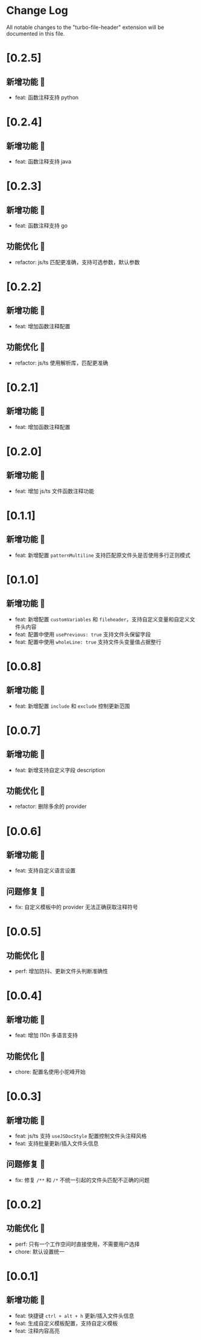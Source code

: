 # Change Log

All notable changes to the "turbo-file-header" extension will be documented in this file.

# [0.2.5]

## 新增功能 🌱

- feat: 函数注释支持 python

# [0.2.4]

## 新增功能 🌱

- feat: 函数注释支持 java

# [0.2.3]

## 新增功能 🌱

- feat: 函数注释支持 go

## 功能优化 🚀

- refactor: js/ts 匹配更准确，支持可选参数，默认参数

# [0.2.2]

## 新增功能 🌱

- feat: 增加函数注释配置

## 功能优化 🚀

- refactor: js/ts 使用解析库，匹配更准确

# [0.2.1]

## 新增功能 🌱

- feat: 增加函数注释配置

# [0.2.0]

## 新增功能 🌱

- feat: 增加 js/ts 文件函数注释功能

# [0.1.1]

## 新增功能 🌱

- feat: 新增配置 `patternMultiline` 支持匹配原文件头是否使用多行正则模式

# [0.1.0]

## 新增功能 🌱

- feat: 新增配置 `customVariables` 和 `fileheader`，支持自定义变量和自定义文件头内容
- feat: 配置中使用 `usePrevious: true` 支持文件头保留字段
- feat: 配置中使用 `wholeLine: true` 支持文件头变量值占据整行

# [0.0.8]

## 新增功能 🌱

- feat: 新增配置 `include` 和 `exclude` 控制更新范围

# [0.0.7]

## 新增功能 🌱

- feat: 新增支持自定义字段 description

## 功能优化 🚀

- refactor: 删除多余的 provider

# [0.0.6]

## 新增功能 🌱

- feat: 支持自定义语言设置

## 问题修复 🐛

- fix: 自定义模板中的 provider 无法正确获取注释符号

# [0.0.5]

## 功能优化 🚀

- perf: 增加防抖、更新文件头判断准确性

# [0.0.4]

## 新增功能 🌱

- feat: 增加 l10n 多语言支持

## 功能优化 🚀

- chore: 配置名使用小驼峰开始

# [0.0.3]

## 新增功能 🌱

- feat: js/ts 支持 `useJSDocStyle` 配置控制文件头注释风格
- feat: 支持批量更新/插入文件头信息

## 问题修复 🐛

- fix: 修复 `/**` 和 `/*` 不统一引起的文件头匹配不正确的问题

# [0.0.2]

## 功能优化 🚀

- perf: 只有一个工作空间时直接使用，不需要用户选择
- chore: 默认设置统一

# [0.0.1]

## 新增功能 🌱

- feat: 快捷键 `ctrl + alt + h` 更新/插入文件头信息
- feat: 生成自定义模板配置，支持自定义模板
- feat: 注释内容高亮
